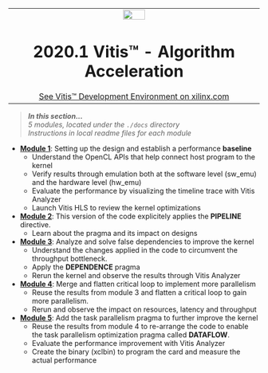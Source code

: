 <table width="100%">
 <tr width="100%">
    <td align="center"><img src="https://www.xilinx.com/content/dam/xilinx/imgs/press/media-kits/corporate/xilinx-logo.png" width="30%"/><h1>2020.1 Vitis™ - Algorithm Acceleration</h1>
    <a href="https://www.xilinx.com/products/design-tools/vitis.html">See Vitis™ Development Environment on xilinx.com</a>
    </td>
 </tr>
</table>

> **_In this section..._**<br>
_5 modules, located under the <code>./docs</code> directory_<br>
_Instructions in local readme files for each module_

* [**Module 1**](../docs/module1_baseline): Setting up the design and establish a performance **baseline**
  + Understand the OpenCL APIs that help connect host program to the kernel
  + Verify results through emulation both at the software level (sw_emu) and the hardware level (hw_emu)
  + Evaluate the performance by visualizing the timeline trace with Vitis Analyzer
  + Launch Vitis HLS to review the kernel optimizations
* [**Module 2**](../docs/module2_pipeline): This version of the code explicitely applies the **PIPELINE** directive.
  + Learn about the pragma and its impact on designs
* [**Module 3**](../docs/module3_dependency_removal): Analyze and solve false dependencies to improve the kernel
  + Understand the changes applied in the code to circumvent the throughput bottleneck.
  + Apply the **DEPENDENCE** pragma
  + Rerun the kernel and observe the results through Vitis Analyzer
* [**Module 4**](../docs/module4_flatten_loop): Merge and flatten critical loop to implement more parallelism
  + Reuse the results from module 3 and flatten a critical loop to gain more parallelism.
  + Rerun and observe the impact on resources, latency and throughput
* [**Module 5**](../docs/module5_dataflow): Add the task parallelism pragma to further improve the kernel
  + Reuse the results from module 4 to re-arrange the code to enable the task parallelism optimization pragma called **DATAFLOW**.
  + Evaluate the performance improvement with Vitis Analyzer
  + Create the binary (xclbin) to program the card and measure the actual performance
